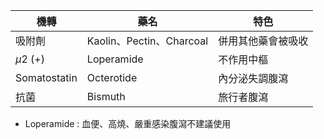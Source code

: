 | 機轉         | 藥名                     | 特色               |
|--------------|--------------------------|--------------------|
| 吸附劑       | Kaolin、Pectin、Charcoal | 併用其他藥會被吸收 |
| $\mu2$ (+)      | Loperamide               | 不作用中樞         |
| Somatostatin | Octerotide               | 內分泌失調腹瀉     |
| 抗菌         | Bismuth                   | 旅行者腹瀉     |
- Loperamide : 血便、高燒、嚴重感染腹瀉不建議使用
